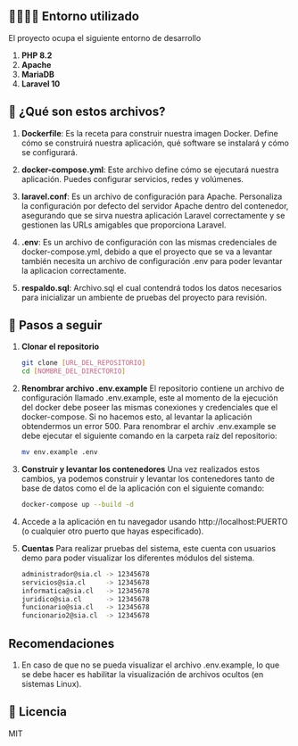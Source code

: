 ## 👨‍💻👩‍💻 Entorno utilizado
El proyecto ocupa el siguiente entorno de desarrollo
1. **PHP 8.2**
2. **Apache**
3. **MariaDB**
4. **Laravel 10**

## 📁 ¿Qué son estos archivos?

1. **Dockerfile**: Es la receta para construir nuestra imagen Docker. Define cómo se construirá nuestra aplicación, qué software se instalará y cómo se configurará.

2. **docker-compose.yml**: Este archivo define cómo se ejecutará nuestra aplicación. Puedes configurar servicios, redes y volúmenes.

3. **laravel.conf**: Es un archivo de configuración para Apache. Personaliza la configuración por defecto del servidor Apache dentro del contenedor, asegurando que se sirva nuestra aplicación Laravel correctamente y se gestionen las URLs amigables que proporciona Laravel.

4. **.env**: Es un archivo de configuración con las mismas credenciales de docker-compose.yml, debido a que el proyecto que se va a levantar también necesita un archivo de configuración .env para poder levantar la aplicacion correctamente.

5. **respaldo.sql**: Archivo.sql el cual contendrá todos los datos necesarios para inicializar un ambiente de pruebas del proyecto para revisión.

## 🚀 Pasos a seguir

1. **Clonar el repositorio**

   ```bash
   git clone [URL_DEL_REPOSITORIO]
   cd [NOMBRE_DEL_DIRECTORIO]

2. **Renombrar archivo .env.example**
   El repositorio contiene un archivo de configuración llamado .env.example, este al momento de la ejecución del docker debe poseer las mismas conexiones y credenciales que el docker-compose. Si no hacemos esto, al levantar la aplicación obtendermos un error  500.
   Para renombrar el archiv .env.example se debe ejecutar el siguiente comando en la carpeta raíz del repositorio:
      ```bash
      mv env.example .env

2. **Construir y levantar los contenedores**
   Una vez realizados estos cambios, ya podemos construir y levantar los contenedores tanto de base de datos como el de la aplicación con el siguiente comando:
   ```bash
   docker-compose up --build -d

3. Accede a la aplicación en tu navegador usando http://localhost:PUERTO (o cualquier otro puerto que hayas especificado).

4. **Cuentas**
   Para realizar pruebas del sistema, este cuenta con usuarios demo para poder visualizar los diferentes módulos del sistema.
   ```bash
   administrador@sia.cl -> 12345678
   servicios@sia.cl     -> 12345678
   informatica@sia.cl   -> 12345678
   juridico@sia.cl      -> 12345678
   funcionario@sia.cl   -> 12345678
   funcionario2@sia.cl  -> 12345678
   
## Recomendaciones
   1. En caso de que no se pueda visualizar el archivo .env.example, lo que se debe hacer es habilitar la visualización de archivos ocultos (en sistemas Linux).

## 📜 Licencia

MIT

